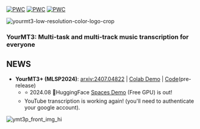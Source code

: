 [![PWC](https://img.shields.io/endpoint.svg?url=https://paperswithcode.com/badge/yourmt3-multi-instrument-music-transcription/multi-instrument-music-transcription-on)](https://paperswithcode.com/sota/multi-instrument-music-transcription-on?p=yourmt3-multi-instrument-music-transcription) [![PWC](https://img.shields.io/endpoint.svg?url=https://paperswithcode.com/badge/yourmt3-multi-instrument-music-transcription/music-transcription-on-slakh2100)](https://paperswithcode.com/sota/music-transcription-on-slakh2100?p=yourmt3-multi-instrument-music-transcription) [![PWC](https://img.shields.io/endpoint.svg?url=https://paperswithcode.com/badge/yourmt3-multi-instrument-music-transcription/drum-transcription-in-music-dtm-on-enst-drums)](https://paperswithcode.com/sota/drum-transcription-in-music-dtm-on-enst-drums?p=yourmt3-multi-instrument-music-transcription)

![yourmt3-low-resolution-color-logo-crop](https://user-images.githubusercontent.com/26891722/204390355-001877a1-d019-46d7-a33c-d3a3adc0743c.png)
### YourMT3: Multi-task and multi-track music transcription for everyone

## NEWS
	
- **YourMT3+ (MLSP2024)**: [arxiv:2407.04822](https://arxiv.org/abs/2407.04822) | [Colab Demo](https://colab.research.google.com/drive/1AgOVEBfZknDkjmSRA7leoa81a2vrnhBG?usp=sharing) | [Code](https://github.com/mimbres/YourMT3/issues/2#issuecomment-2255643217)(pre-release)
  - ⭐️ 2024.08 🤗HuggingFace [Spaces Demo](https://huggingface.co/spaces/mimbres/YourMT3) (Free GPU) is out!
  -  YouTube transcription is working again! (you'll need to authenticate your google account).

![ymt3p_front_img_hi](https://github.com/mimbres/YourMT3/assets/26891722/2e152609-5131-4787-8422-8c4a8877fee1)

